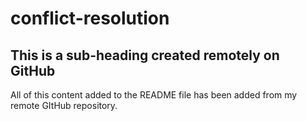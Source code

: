 # conflict-resolution

## This is a sub-heading created remotely on GitHub

All of this content added to the README file has been added from my remote GItHub repository.
